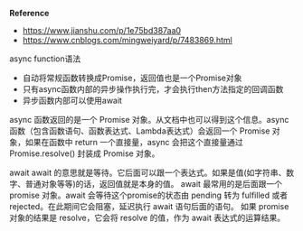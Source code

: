 **Reference**
- https://www.jianshu.com/p/1e75bd387aa0
- https://www.cnblogs.com/mingweiyard/p/7483869.html

async function语法
- 自动将常规函数转换成Promise，返回值也是一个Promise对象
- 只有async函数内部的异步操作执行完，才会执行then方法指定的回调函数
- 异步函数内部可以使用await

async 函数返回的是一个 Promise 对象。从文档中也可以得到这个信息。async 函数（包含函数语句、函数表达式、Lambda表达式）会返回一个 Promise 对象，如果在函数中 return 一个直接量，async 会把这个直接量通过 Promise.resolve() 封装成 Promise 对象。

await
await 的意思就是等待。它后面可以跟一个表达式。如果是值(如字符串、数字、普通对象等等)的话，返回值就是本身的值。
await 最常用的是后面跟一个 promise 对象。await 会等待这个promise的状态由 pending 转为 fulfilled 或者 rejected。在此期间它会阻塞，延迟执行 await 语句后面的语句。
如果 promise 对象的结果是 resolve，它会将 resolve 的值，作为 await 表达式的运算结果。
